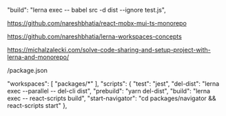 "build": "lerna exec -- babel src -d dist --ignore test.js",

https://github.com/nareshbhatia/react-mobx-mui-ts-monorepo

https://github.com/nareshbhatia/lerna-workspaces-concepts

https://michalzalecki.com/solve-code-sharing-and-setup-project-with-lerna-and-monorepo/

/package.json

"workspaces": [
"packages/*"
],
"scripts": {
"test": "jest",
"del-dist": "lerna exec --parallel -- del-cli dist",
"prebuild": "yarn del-dist",
"build": "lerna exec -- react-scripts build",
"start-navigator": "cd packages/navigator && react-scripts start"
},
